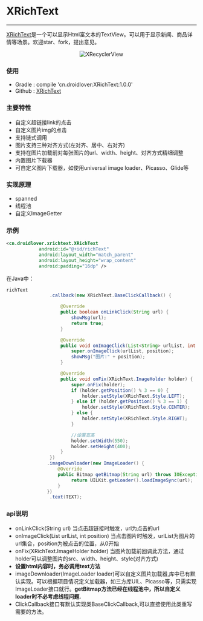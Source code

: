 # XRichText

---

[XRichText](https://github.com/limedroid/XRichText.git)是一个可以显示Html富文本的TextView。可以用于显示新闻、商品详情等场景。欢迎star、fork，提出意见。

<p align="center">
  <img src="art/xrichtext.gif" alt="XRecyclerView" />
</p>

### 使用

* Gradle : compile 'cn.droidlover:XRichText:1.0.0'
* Github : [XRichText](https://github.com/limedroid/XRichText.git)

### 主要特性 

* 自定义超链接link的点击
* 自定义图片img的点击
* 支持链式调用
* 图片支持三种对齐方式(左对齐、居中、右对齐)
* 支持在图片加载前对每张图片的url、width、height、对齐方式精细调整
* 内置图片下载器
* 可自定义图片下载器，如使用universal image loader、Picasso、Glide等

### 实现原理

* spanned
* 线程池
* 自定义ImageGetter

### 示例
```xml
<cn.droidlover.xrichtext.XRichText
            android:id="@+id/richText"
            android:layout_width="match_parent"
            android:layout_height="wrap_content"
            android:padding="16dp" />
```

在Java中：
```java
richText
                .callback(new XRichText.BaseClickCallback() {

                    @Override
                    public boolean onLinkClick(String url) {
                        showMsg(url);
                        return true;
                    }

                    @Override
                    public void onImageClick(List<String> urlList, int position) {
                        super.onImageClick(urlList, position);
                        showMsg("图片:" + position);
                    }

                    @Override
                    public void onFix(XRichText.ImageHolder holder) {
                        super.onFix(holder);
                        if (holder.getPosition() % 3 == 0) {
                            holder.setStyle(XRichText.Style.LEFT);
                        } else if (holder.getPosition() % 3 == 1) {
                            holder.setStyle(XRichText.Style.CENTER);
                        } else {
                            holder.setStyle(XRichText.Style.RIGHT);
                        }

                        //设置宽高
                        holder.setWidth(550);
                        holder.setHeight(400);
                    }
                })
               .imageDownloader(new ImageLoader() {
                   @Override
                   public Bitmap getBitmap(String url) throws IOException {
                        return UILKit.getLoader().loadImageSync(url);
                   }
               })
                .text(TEXT);
```

### api说明

* onLinkClick(String url) 当点击超链接时触发，url为点击的url
* onImageClick(List<String> urlList, int position) 当点击图片时触发，urlList为图片的url集合，position为被点击的位置，从0开始
* onFix(XRichText.ImageHolder holder) 当图片加载前回调此方法，通过holder可以调整图片的src、width、height、style(对齐方式)
* **设置html内容时，务必调用text方法**
* imageDownloader(ImageLoader loader)可以自定义图片加载器,库中已有默认实现。可以根据项目情况定义加载器，如三方库UIL、Picasso等，只需实现ImageLoader接口就行。**getBitmap方法已经在线程池中，所以自定义loader时不必考虑线程问题.**
* ClickCallback接口有默认实现类BaseClickCallback,可以直接使用此类重写需要的方法。






